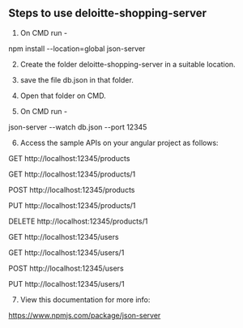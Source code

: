 Steps to use deloitte-shopping-server
-------------------------------------

1. On CMD run - 

npm install --location=global json-server

2. Create the folder deloitte-shopping-server in a suitable location. 

3. save the file db.json in that folder. 

4. Open that folder on CMD. 

5. On CMD run -

json-server --watch db.json --port 12345

6. Access the sample APIs on your angular project as follows: 

GET    http://localhost:12345/products

GET    http://localhost:12345/products/1

POST   http://localhost:12345/products

PUT    http://localhost:12345/products/1

DELETE http://localhost:12345/products/1

GET    http://localhost:12345/users

GET    http://localhost:12345/users/1

POST   http://localhost:12345/users

PUT    http://localhost:12345/users/1

7. View this documentation for more info: 

https://www.npmjs.com/package/json-server





